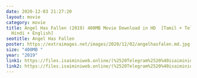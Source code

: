 ```yaml
---
date: 2020-12-03 21:27:20
layout: movie
category: movie
title: Angel Has Fallen (2019) 400MB Movie Download in HD  [Tamil + Telugu +
  Hindi + English]
seotitle: Angel Has Fallen
poster: https://extraimages.net/images/2020/12/02/angelhasfalen.md.jpg
size: "400MB "
year: "2019"
link1: https://files.isaiminiweb.online/(%2520Telegram%2520%40isaiminidownload%2520)%2520%2520-%2520Angel%2520Has%2520Fallen%2520(2019)%2520%5BBDRip%2520-%2520%5BTamil%2520%2B%2520Telugu%5D%2520-%2520x264%2520-%2520MP3%2520-%2520400MB%5D.mkv?rootId=0ACyoBoGqNNHEUk9PVA
link2: https://files.isaiminiweb.online/(%2520Telegram%2520%40isaiminidownload%2520)%2520%2520-%2520Angel%2520Has%2520Fallen%2520(2019)%2520%5BBDRip%2520-%2520%5BTamil%2520%2B%2520Telugu%5D%2520-%2520x264%2520-%2520MP3%2520-%2520400MB%5D.mkv?rootId=0ACyoBoGqNNHEUk9PVA
---
```

